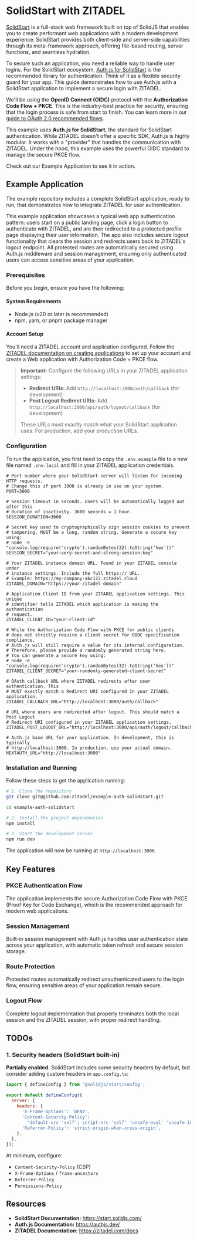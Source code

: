 # SolidStart with ZITADEL

[SolidStart](https://start.solidjs.com/) is a full-stack web framework built on top of SolidJS that enables you to create performant web applications with a modern development experience. SolidStart provides both client-side and server-side capabilities through its meta-framework approach, offering file-based routing, server functions, and seamless hydration.

To secure such an application, you need a reliable way to handle user logins. For the SolidStart ecosystem, [Auth.js for SolidStart](https://authjs.dev/getting-started/installation?framework=SolidStart) is the recommended library for authentication. Think of it as a flexible security guard for your app. This guide demonstrates how to use Auth.js with a SolidStart application to implement a secure login with ZITADEL.

We'll be using the **OpenID Connect (OIDC)** protocol with the **Authorization Code Flow + PKCE**. This is the industry-best practice for security, ensuring that the login process is safe from start to finish. You can learn more in our [guide to OAuth 2.0 recommended flows](https://zitadel.com/docs/guides/integrate/login/oidc/oauth-recommended-flows).

This example uses **Auth.js for SolidStart**, the standard for SolidStart authentication. While ZITADEL doesn't offer a specific SDK, Auth.js is highly modular. It works with a "provider" that handles the communication with ZITADEL. Under the hood, this example uses the powerful OIDC standard to manage the secure PKCE flow.

Check out our Example Application to see it in action.

## Example Application

The example repository includes a complete SolidStart application, ready to run, that demonstrates how to integrate ZITADEL for user authentication.

This example application showcases a typical web app authentication pattern: users start on a public landing page, click a login button to authenticate with ZITADEL, and are then redirected to a protected profile page displaying their user information. The app also includes secure logout functionality that clears the session and redirects users back to ZITADEL's logout endpoint. All protected routes are automatically secured using Auth.js middleware and session management, ensuring only authenticated users can access sensitive areas of your application.

### Prerequisites

Before you begin, ensure you have the following:

#### System Requirements

- Node.js (v20 or later is recommended)
- npm, yarn, or pnpm package manager

#### Account Setup

You'll need a ZITADEL account and application configured. Follow the [ZITADEL documentation on creating applications](https://zitadel.com/docs/guides/integrate/login/oidc/web-app) to set up your account and create a Web application with Authorization Code + PKCE flow.

> **Important:** Configure the following URLs in your ZITADEL application settings:
>
> - **Redirect URIs:** Add `http://localhost:3000/auth/callback` (for development)
> - **Post Logout Redirect URIs:** Add `http://localhost:3000/api/auth/logout/callback` (for development)
>
> These URLs must exactly match what your SolidStart application uses. For production, add your production URLs.

### Configuration

To run the application, you first need to copy the `.env.example` file to a new file named `.env.local` and fill in your ZITADEL application credentials.

```dotenv
# Port number where your SolidStart server will listen for incoming HTTP requests.
# Change this if port 3000 is already in use on your system.
PORT=3000

# Session timeout in seconds. Users will be automatically logged out after this
# duration of inactivity. 3600 seconds = 1 hour.
SESSION_DURATION=3600

# Secret key used to cryptographically sign session cookies to prevent
# tampering. MUST be a long, random string. Generate a secure key using:
# node -e "console.log(require('crypto').randomBytes(32).toString('hex'))"
SESSION_SECRET="your-very-secret-and-strong-session-key"

# Your ZITADEL instance domain URL. Found in your ZITADEL console under
# instance settings. Include the full https:// URL.
# Example: https://my-company-abc123.zitadel.cloud
ZITADEL_DOMAIN="https://your-zitadel-domain"

# Application Client ID from your ZITADEL application settings. This unique
# identifier tells ZITADEL which application is making the authentication
# request.
ZITADEL_CLIENT_ID="your-client-id"

# While the Authorization Code Flow with PKCE for public clients
# does not strictly require a client secret for OIDC specification compliance,
# Auth.js will still require a value for its internal configuration.
# Therefore, please provide a randomly generated string here.
# You can generate a secure key using:
# node -e "console.log(require('crypto').randomBytes(32).toString('hex'))"
ZITADEL_CLIENT_SECRET="your-randomly-generated-client-secret"

# OAuth callback URL where ZITADEL redirects after user authentication. This
# MUST exactly match a Redirect URI configured in your ZITADEL application.
ZITADEL_CALLBACK_URL="http://localhost:3000/auth/callback"

# URL where users are redirected after logout. This should match a Post Logout
# Redirect URI configured in your ZITADEL application settings.
ZITADEL_POST_LOGOUT_URL="http://localhost:3000/api/auth/logout/callback"

# Auth.js base URL for your application. In development, this is typically
# http://localhost:3000. In production, use your actual domain.
NEXTAUTH_URL="http://localhost:3000"
```

### Installation and Running

Follow these steps to get the application running:

```bash
# 1. Clone the repository
git clone git@github.com:zitadel/example-auth-solidstart.git

cd example-auth-solidstart

# 2. Install the project dependencies
npm install

# 3. Start the development server
npm run dev
```

The application will now be running at `http://localhost:3000`.

## Key Features

### PKCE Authentication Flow

The application implements the secure Authorization Code Flow with PKCE (Proof Key for Code Exchange), which is the recommended approach for modern web applications.

### Session Management

Built-in session management with Auth.js handles user authentication state across your application, with automatic token refresh and secure session storage.

### Route Protection

Protected routes automatically redirect unauthenticated users to the login flow, ensuring sensitive areas of your application remain secure.

### Logout Flow

Complete logout implementation that properly terminates both the local session and the ZITADEL session, with proper redirect handling.

## TODOs

### 1. Security headers (SolidStart built-in)

**Partially enabled.** SolidStart includes some security headers by default, but consider adding custom headers in `app.config.ts`:

```javascript
import { defineConfig } from '@solidjs/start/config';

export default defineConfig({
  server: {
    headers: {
      'X-Frame-Options': 'DENY',
      'Content-Security-Policy':
        "default-src 'self'; script-src 'self' 'unsafe-eval' 'unsafe-inline';",
      'Referrer-Policy': 'strict-origin-when-cross-origin',
    },
  },
});
```

At minimum, configure:

- `Content-Security-Policy` (CSP)
- `X-Frame-Options` / `frame-ancestors`
- `Referrer-Policy`
- `Permissions-Policy`

## Resources

- **SolidStart Documentation:** <https://start.solidjs.com/>
- **Auth.js Documentation:** <https://authjs.dev/>
- **ZITADEL Documentation:** <https://zitadel.com/docs>
